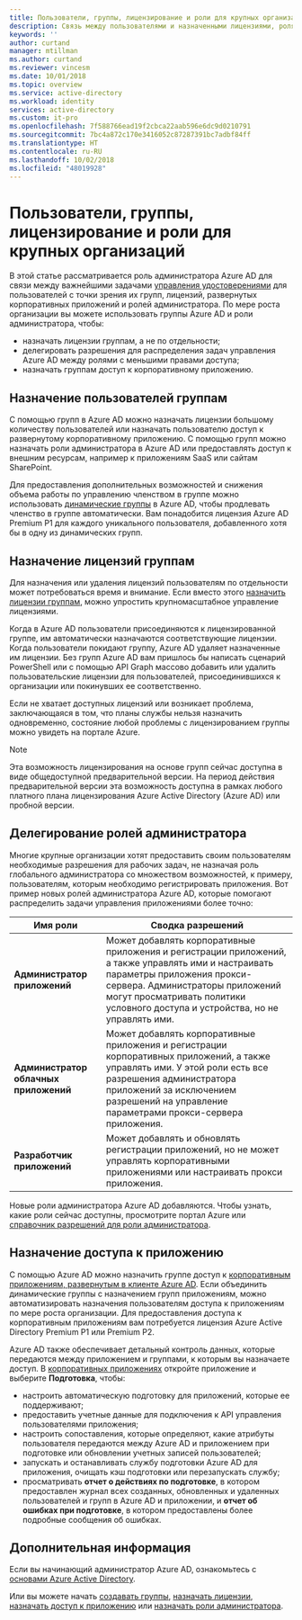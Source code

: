 ```yaml
---
title: Пользователи, группы, лицензирование и роли для крупных организаций в Azure Active Directory | Документация Майкрософт
description: Связь между пользователями и назначенными лицензиями, ролями администратора, членством в группе в Azure Active Directory
keywords: ''
author: curtand
manager: mtillman
ms.author: curtand
ms.reviewer: vincesm
ms.date: 10/01/2018
ms.topic: overview
ms.service: active-directory
ms.workload: identity
services: active-directory
ms.custom: it-pro
ms.openlocfilehash: 7f588766ead19f2cbca22aab596e6dc9d0210791
ms.sourcegitcommit: 7bc4a872c170e3416052c87287391bc7adbf84ff
ms.translationtype: HT
ms.contentlocale: ru-RU
ms.lasthandoff: 10/02/2018
ms.locfileid: "48019928"
---
```

# <a name="users-groups-licensing-and-roles-for-large-organizations"></a>Пользователи, группы, лицензирование и роли для крупных организаций

В этой статье рассматривается роль администратора Azure AD для связи между важнейшими задачами [управления удостоверениями](/azure/active-directory/fundamentals/identity-fundamentals?context=azure/active-directory/users-groups-roles/context/ugr-context) для пользователей с точки зрения их групп, лицензий, развернутых корпоративных приложений и ролей администратора. По мере роста организации вы можете использовать группы Azure AD и роли администратора, чтобы:

* назначать лицензии группам, а не по отдельности;
* делегировать разрешения для распределения задач управления Azure AD между ролями с меньшими правами доступа;
* назначать группам доступ к корпоративному приложению.

## <a name="assign-users-to-groups"></a>Назначение пользователей группам

С помощью групп в Azure AD можно назначать лицензии большому количеству пользователей или назначать пользователю доступ к развернутому корпоративному приложению. С помощью групп можно назначать роли администратора в Azure AD или предоставлять доступ к внешним ресурсам, например к приложениям SaaS или сайтам SharePoint.

Для предоставления дополнительных возможностей и снижения объема работы по управлению членством в группе можно использовать [динамические группы](groups-create-rule.md) в Azure AD, чтобы продлевать членство в группе автоматически. Вам понадобится лицензия Azure AD Premium P1 для каждого уникального пользователя, добавленного хотя бы в одну из динамических групп.

## <a name="assign-licenses-to-groups"></a>Назначение лицензий группам

Для назначения или удаления лицензий пользователям по отдельности может потребоваться время и внимание. Если вместо этого [назначить лицензии группам](/azure/active-directory/fundamentals/license-users-groups?context=azure/active-directory/users-groups-roles/context/ugr-context), можно упростить крупномасштабное управление лицензиями.

Когда в Azure AD пользователи присоединяются к лицензированной группе, им автоматически назначаются соответствующие лицензии. Когда пользователи покидают группу, Azure AD удаляет назначенные им лицензии. Без групп Azure AD вам пришлось бы написать сценарий PowerShell или с помощью API Graph массово добавить или удалить пользовательские лицензии для пользователей, присоединившихся к организации или покинувших ее соответственно.

Если не хватает доступных лицензий или возникает проблема, заключающаяся в том, что планы службы нельзя назначить одновременно, состояние любой проблемы с лицензированием группы можно увидеть на портале Azure.

>[!NOTE]
>Эта возможность лицензирования на основе групп сейчас доступна в виде общедоступной предварительной версии. На период действия предварительной версии эта возможность доступна в рамках любого платного плана лицензирования Azure Active Directory (Azure AD) или пробной версии.

## <a name="delegate-administrator-roles"></a>Делегирование ролей администратора

Многие крупные организации хотят предоставить своим пользователям необходимые разрешения для рабочих задач, не назначая роль глобального администратора со множеством возможностей, к примеру, пользователям, которым необходимо регистрировать приложения. Вот пример новых ролей администратора Azure AD, которые помогают распределить задачи управления приложениями более точно:

 Имя роли | Сводка разрешений
 --------- | -------------------
 **Администратор приложений** | Может добавлять корпоративные приложения и регистрации приложений, а также управлять ими и настраивать параметры приложения прокси-сервера. Администраторы приложений могут просматривать политики условного доступа и устройства, но не управлять ими.
 **Администратор облачных приложений** | Может добавлять корпоративные приложения и регистрации корпоративных приложений, а также управлять ими. У этой роли есть все разрешения администратора приложений за исключением разрешений на управление параметрами прокси-сервера приложения.
**Разработчик приложений** | Может добавлять и обновлять регистрации приложений, но не может управлять корпоративными приложениями или настраивать прокси приложения.

Новые роли администратора Azure AD добавляются. Чтобы узнать, какие роли сейчас доступны, просмотрите портал Azure или [справочник разрешений для роли администратора](directory-assign-admin-roles.md).

## <a name="assign-app-access"></a>Назначение доступа к приложению

С помощью Azure AD можно назначить группе доступ к [корпоративным приложениям, развернутым в клиенте Azure AD](/azure/active-directory/manage-apps/methods-for-assigning-users-and-groups#assign-a-group-directly-to-an-application-as-an-administrator?context=azure/active-directory/users-groups-roles/context/ugr-context). Если объединить динамические группы с назначением групп приложениям, можно автоматизировать назначения пользователям доступа к приложениям по мере роста организации. Для предоставления доступа к корпоративным приложениям вам потребуется лицензия Azure Active Directory Premium P1 или Premium P2.

Azure AD также обеспечивает детальный контроль данных, которые передаются между приложением и группами, к которым вы назначаете доступ. В [корпоративных приложениях](https://portal.azure.com/#blade/Microsoft_AAD_IAM/StartboardApplicationsMenuBlade/AllApps) откройте приложение и выберите **Подготовка**, чтобы:

* настроить автоматическую подготовку для приложений, которые ее поддерживают;
* предоставить учетные данные для подключения к API управления пользователями приложения;
* настроить сопоставления, которые определяют, какие атрибуты пользователя передаются между Azure AD и приложением при подготовке или обновлении учетных записей пользователей;
* запускать и останавливать службу подготовки Azure AD для приложения, очищать кэш подготовки или перезапускать службу;
* просматривать **отчет о действиях по подготовке**, в котором предоставлен журнал всех созданных, обновленных и удаленных пользователей и групп в Azure AD и приложении, и **отчет об ошибках при подготовке**, в котором предоставлены более подробные сообщения об ошибках.

## <a name="next-steps"></a>Дополнительная информация

Если вы начинающий администратор Azure AD, ознакомьтесь с [основами Azure Active Directory](https://docs.microsoft.com/azure/active-directory/fundamentals/index).

Или вы можете начать [создавать группы](/azure/active-directory/fundamentals/active-directory-groups-create-azure-portal?context=azure/active-directory/users-groups-roles/context/ugr-context), [назначать лицензии](/azure/active-directory/fundamentals/license-users-groups?context=azure/active-directory/users-groups-roles/context/ugr-context), [назначать доступ к приложению](/azure/active-directory/manage-apps/methods-for-assigning-users-and-groups#assign-a-group-directly-to-an-application-as-an-administrator?context=azure/active-directory/users-groups-roles/context/ugr-context) или [назначать роли администратора](directory-assign-admin-roles.md).